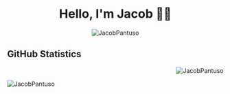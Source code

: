 <h1 align="center"fds>Hello, I'm Jacob 👋🏼</h1>
<p align="center"><img src="https://i.imgur.com/JM5hBIg.png" alt="JacobPantuso"/></p>
<h2>GitHub Statistics</h2>
<p>&nbsp;<img align="right" src="https://github-readme-stats.vercel.app/api?username=JacobPantuso&show_icons=true&locale=en&theme=dark" alt="JacobPantuso" /></p>
<img align="left" src="https://github-readme-stats.vercel.app/api/top-langs?username=JacobPantuso&show_icons=true&locale=en&layout=compact&theme=dark&hide-border=true" alt="JacobPantuso" />

